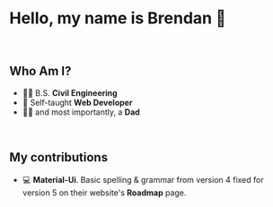 # Hello, my name is Brendan 👋

</br>

## Who Am I?

- 👨‍🎓 B.S. **Civil Engineering** 
- 🌱 Self-taught **Web Developer**
- 👨‍👦 and most importantly, a **Dad**

</br>

## My contributions

- 💻 **Material-Ui**. Basic spelling & grammar from version 4 fixed for version 5 on their website's **Roadmap** page. 
